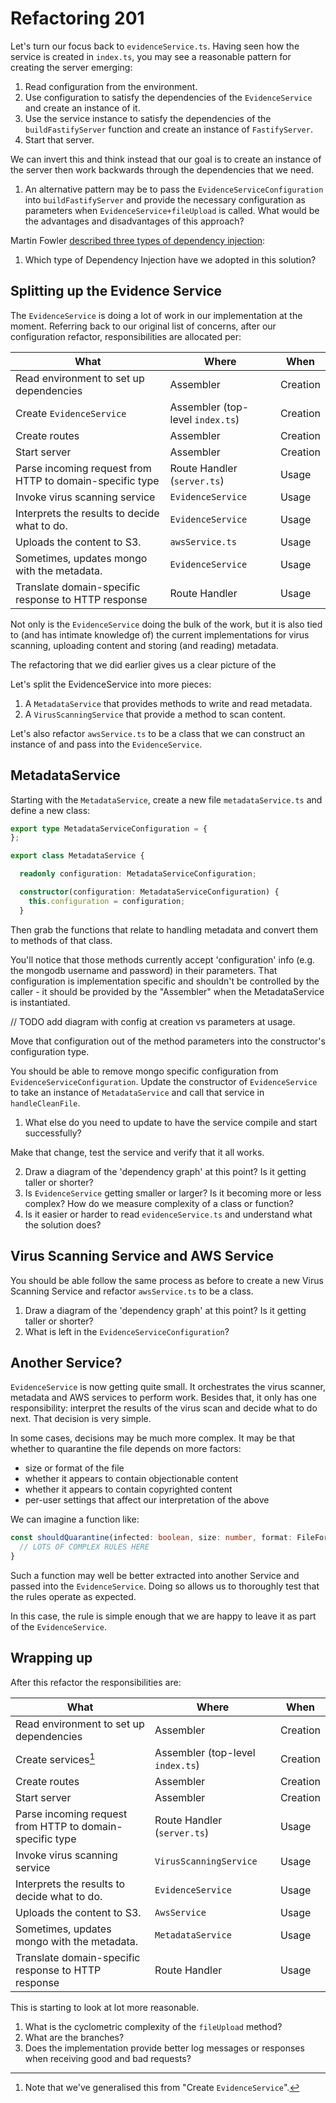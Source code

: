 # Refactoring 201

Let's turn our focus back to `evidenceService.ts`. Having seen how the service is created in `index.ts`, you may see a reasonable pattern for creating the server emerging:

1. Read configuration from the environment.
2. Use configuration to satisfy the dependencies of the `EvidenceService` and create an instance of it.
3. Use the service instance to satisfy the dependencies of the `buildFastifyServer` function and create an instance of `FastifyServer`.
4. Start that server.

We can invert this and think instead that our goal is to create an instance of the server then work backwards through the dependencies that we need.

1. An alternative pattern may be to pass the `EvidenceServiceConfiguration` into `buildFastifyServer` and provide the necessary configuration as parameters when `EvidenceService+fileUpload` is called. What would be the advantages and disadvantages of this approach?

Martin Fowler [described three types of dependency injection](https://martinfowler.com/articles/injection.html#FormsOfDependencyInjection):

1. Which type of Dependency Injection have we adopted in this solution?

## Splitting up the Evidence Service

The `EvidenceService` is doing a lot of work in our implementation at the moment. Referring back to our original list of concerns, after our configuration refactor, responsibilities are allocated per:

| What                     | Where      | When |
| ---- | --- | --- |
| Read environment to set up dependencies | Assembler | Creation |
| Create `EvidenceService` | Assembler (top-level `index.ts`) | Creation |
| Create routes            | Assembler | Creation |
| Start server             | Assembler | Creation |
| Parse incoming request from HTTP to domain-specific type | Route Handler (`server.ts`) | Usage |
| Invoke virus scanning service | `EvidenceService` | Usage |
| Interprets the results to decide what to do. | `EvidenceService` | Usage |
| Uploads the content to S3. | `awsService.ts` | Usage |
| Sometimes, updates mongo with the metadata. | `EvidenceService` | Usage |
| Translate domain-specific response to HTTP response | Route Handler | Usage |


Not only is the `EvidenceService` doing the bulk of the work, but it is also tied to (and has intimate knowledge of) the current implementations for virus scanning, uploading content and storing (and reading) metadata.

The refactoring that we did earlier gives us a clear picture of the 

Let's split the EvidenceService into more pieces:

1. A `MetadataService` that provides methods to write and read metadata.
2. A `VirusScanningService` that provide a method to scan content.

Let's also refactor `awsService.ts` to be a class that we can construct an instance of and pass into the `EvidenceService`.

## MetadataService

Starting with the `MetadataService`, create a new file `metadataService.ts` and define a new class:

```typescript
export type MetadataServiceConfiguration = {
};

export class MetadataService {

  readonly configuration: MetadataServiceConfiguration;

  constructor(configuration: MetadataServiceConfiguration) {
    this.configuration = configuration;
  }
```

Then grab the functions that relate to handling metadata and convert them to methods of that class.

You'll notice that those methods currently accept 'configuration' info (e.g. the mongodb username and password) in their parameters. That configuration is implementation specific and shouldn't be controlled by the caller - it should be provided by the "Assembler" when the MetadataService is instantiated.

// TODO add diagram with config at creation vs parameters at usage.

Move that configuration out of the method parameters into the constructor's configuration type.

You should be able to remove mongo specific configuration from `EvidenceServiceConfiguration`. Update the constructor of `EvidenceService` to take an instance of `MetadataService` and call that service in `handleCleanFile`.

1. What else do you need to update to have the service compile and start successfully?

Make that change, test the service and verify that it all works.

2. Draw a diagram of the 'dependency graph' at this point? Is it getting taller or shorter?
3. Is `EvidenceService` getting smaller or larger? Is it becoming more or less complex? How do we measure complexity of a class or function?
3. Is it easier or harder to read `evidenceService.ts` and understand what the solution does?

## Virus Scanning Service and AWS Service

You should be able follow the same process as before to create a new Virus Scanning Service and refactor `awsService.ts` to be a class.

1. Draw a diagram of the 'dependency graph' at this point? Is it getting taller or shorter?
2. What is left in the `EvidenceServiceConfiguration`?

## Another Service?

`EvidenceService` is now getting quite small. It orchestrates the virus scanner, metadata and AWS services to perform work. Besides that, it only has one responsibility: interpret the results of the virus scan and decide what to do next. That decision is very simple.

In some cases, decisions may be much more complex. It may be that whether to quarantine the file depends on more factors:

* size or format of the file
* whether it appears to contain objectionable content
* whether it appears to contain copyrighted content
* per-user settings that affect our interpretation of the above

We can imagine a function like:

```typescript
const shouldQuarantine(infected: boolean, size: number, format: FileFormat, objectionable: boolean, copyrighted: boolean, customerDetails: CustomerAgreement): boolean => {
  // LOTS OF COMPLEX RULES HERE
}
```

Such a function may well be better extracted into another Service and passed into the `EvidenceService`. Doing so allows us to thoroughly test that the rules operate as expected.

In this case, the rule is simple enough that we are happy to leave it as part of the `EvidenceService`.

## Wrapping up

After this refactor the responsibilities are:

| What                     | Where      | When |
| ---- | --- | --- |
| Read environment to set up dependencies | Assembler | Creation |
| Create services[^1] | Assembler (top-level `index.ts`) | Creation |
| Create routes            | Assembler | Creation |
| Start server             | Assembler | Creation |
| Parse incoming request from HTTP to domain-specific type | Route Handler (`server.ts`) | Usage |
| Invoke virus scanning service | `VirusScanningService` | Usage |
| Interprets the results to decide what to do. | `EvidenceService` | Usage |
| Uploads the content to S3. | `AwsService` | Usage |
| Sometimes, updates mongo with the metadata. | `MetadataService` | Usage |
| Translate domain-specific response to HTTP response | Route Handler | Usage |

This is starting to look at lot more reasonable.

1. What is the cyclometric complexity of the `fileUpload` method?
2. What are the branches?
3. Does the implementation provide better log messages or responses when receiving good and bad requests?

[^1]: Note that we've generalised this from "Create `EvidenceService`".
